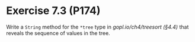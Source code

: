 # Exercise 7.3 (P174)

Write a `String` method for the `*tree` type in *gopl.io/ch4/treesort (§4.4)* that reveals the sequence of values in the tree.
